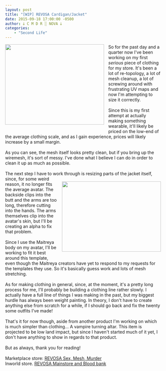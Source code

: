 ```yaml
---
layout: post
title: "[WIP] REVOSA Cardigan/Jacket"
date: 2015-09-18 17:00:00 -0500
author: 𐕣 C M D R ░ NOVA 𐕣
categories:
    - "Second Life"
---
```


<div style="clear: both; text-align: center;">
<a href="http://4.bp.blogspot.com/-fpViUiDHs6U/VfxBtS2BQUI/AAAAAAAAAIk/HwN7QAqQlwM/s1600/e9ead51f8c413bf0b85cd08cc9277bad.png" style="clear: left; float: left; margin-bottom: 1em; margin-right: 1em;"><img border="0" height="259" src="http://4.bp.blogspot.com/-fpViUiDHs6U/VfxBtS2BQUI/AAAAAAAAAIk/HwN7QAqQlwM/s320/e9ead51f8c413bf0b85cd08cc9277bad.png" width="320" /></a></div>
So for the past day and a quarter now I've been working on my first <i>serious </i>piece of clothing for my store. It's been a lot of re-topology, a lot of mesh cleanup, a lot of screwing around with frustrating UV maps and now I'm attempting to size it correctly.<br />
<br />
Since this is my first attempt at actually making something wearable, it'll likely be priced on the low-end of the average clothing scale, and as I gain experience, prices will likely increase by a small margin.<br />
<br />
As you can see, the mesh itself looks pretty clean, but if you bring up the wiremesh, it's sort of messy. I've done what I believe I can do in order to clean it up as much as possible.<br />
<br />
The next step I have to work through is resizing parts of the jacket itself, since, for some weird <br />
<div style="clear: both; text-align: center;">
<a href="http://2.bp.blogspot.com/-4uYF-_hQMWQ/VfxCTwBCrCI/AAAAAAAAAIs/nFS2Q67Da_4/s1600/ebdf74f3176d1ca0c90253d599bf02c6.png" style="clear: right; float: right; margin-bottom: 1em; margin-left: 1em;"><img border="0" height="226" src="http://2.bp.blogspot.com/-4uYF-_hQMWQ/VfxCTwBCrCI/AAAAAAAAAIs/nFS2Q67Da_4/s320/ebdf74f3176d1ca0c90253d599bf02c6.png" width="320" /></a></div>
reason, it no longer fits the average avatar. The backside clips into the butt and the arms are too long, therefore cutting into the hands. The arms themselves clip into the avatar's skin, but I'll be creating an alpha to fix that problem.<br />
<br />
Since I use the Maitreya body on my avatar, I'll be working to fit it best around this template, even though the Maitreya creators have yet to respond to my requests for the templates they use. So it's basically guess work and lots of mesh stretching.<br />
<br />
As for making clothing in general, since, at the moment, it's a pretty long process for me, I'll probably be building a clothing line rather slowly. I actually have a full line of things I was making in the past, but my biggest hurdle has always been weight painting. In theory, I don't have to create anything else from scratch for a while, if I should go back and fix the twenty some outfits I've made!<br />
<br />
That's it for now though, aside from another product I'm working on which is much simpler than clothing... A vampire turning altar. This item is projected to be low land impact, but since I haven't started much of it yet, I don't have anything to show in regards to that product.<br />
<br />
But as always, thank you for reading!<br />
<br />
Marketplace store: <a href="https://marketplace.secondlife.com/stores/165186" target="_blank" rel="noopener">REVOSA Sex, Mesh, Murder</a><br />
Inworld store. <a href="http://maps.secondlife.com/secondlife/Pisces/172/239/29" target="_blank" rel="noopener">REVOSA Mainstore and Blood bank</a>